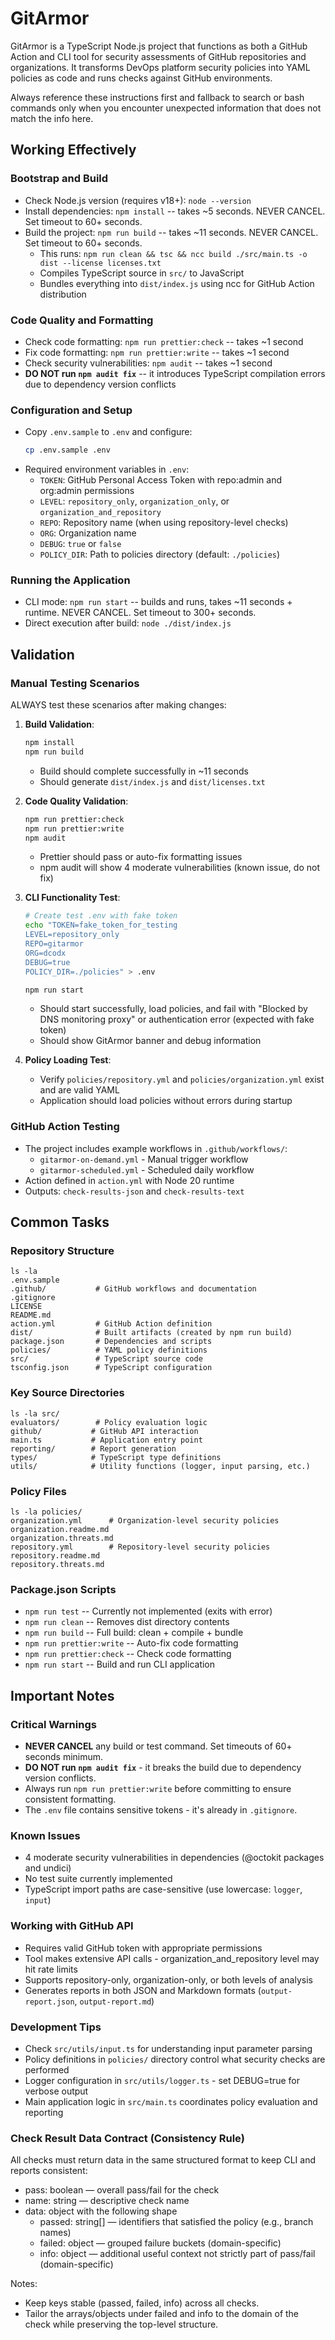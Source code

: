 # GitArmor
GitArmor is a TypeScript Node.js project that functions as both a GitHub Action and CLI tool for security assessments of GitHub repositories and organizations. It transforms DevOps platform security policies into YAML policies as code and runs checks against GitHub environments.

Always reference these instructions first and fallback to search or bash commands only when you encounter unexpected information that does not match the info here.

## Working Effectively

### Bootstrap and Build
- Check Node.js version (requires v18+): `node --version`
- Install dependencies: `npm install` -- takes ~5 seconds. NEVER CANCEL. Set timeout to 60+ seconds.
- Build the project: `npm run build` -- takes ~11 seconds. NEVER CANCEL. Set timeout to 60+ seconds.
  - This runs: `npm run clean && tsc && ncc build ./src/main.ts -o dist --license licenses.txt`
  - Compiles TypeScript source in `src/` to JavaScript
  - Bundles everything into `dist/index.js` using ncc for GitHub Action distribution

### Code Quality and Formatting
- Check code formatting: `npm run prettier:check` -- takes ~1 second
- Fix code formatting: `npm run prettier:write` -- takes ~1 second
- Check security vulnerabilities: `npm audit` -- takes ~1 second
- **DO NOT run `npm audit fix`** -- it introduces TypeScript compilation errors due to dependency version conflicts

### Configuration and Setup
- Copy `.env.sample` to `.env` and configure:
  ```bash
  cp .env.sample .env
  ```
- Required environment variables in `.env`:
  - `TOKEN`: GitHub Personal Access Token with repo:admin and org:admin permissions
  - `LEVEL`: `repository_only`, `organization_only`, or `organization_and_repository`
  - `REPO`: Repository name (when using repository-level checks)
  - `ORG`: Organization name
  - `DEBUG`: `true` or `false`
  - `POLICY_DIR`: Path to policies directory (default: `./policies`)

### Running the Application
- CLI mode: `npm run start` -- builds and runs, takes ~11 seconds + runtime. NEVER CANCEL. Set timeout to 300+ seconds.
- Direct execution after build: `node ./dist/index.js`

## Validation

### Manual Testing Scenarios
ALWAYS test these scenarios after making changes:

1. **Build Validation**:
   ```bash
   npm install
   npm run build
   ```
   - Build should complete successfully in ~11 seconds
   - Should generate `dist/index.js` and `dist/licenses.txt`

2. **Code Quality Validation**:
   ```bash
   npm run prettier:check
   npm run prettier:write
   npm audit
   ```
   - Prettier should pass or auto-fix formatting issues
   - npm audit will show 4 moderate vulnerabilities (known issue, do not fix)

3. **CLI Functionality Test**:
   ```bash
   # Create test .env with fake token
   echo "TOKEN=fake_token_for_testing
   LEVEL=repository_only
   REPO=gitarmor
   ORG=dcodx
   DEBUG=true
   POLICY_DIR=./policies" > .env
   
   npm run start
   ```
   - Should start successfully, load policies, and fail with "Blocked by DNS monitoring proxy" or authentication error (expected with fake token)
   - Should show GitArmor banner and debug information

4. **Policy Loading Test**:
   - Verify `policies/repository.yml` and `policies/organization.yml` exist and are valid YAML
   - Application should load policies without errors during startup

### GitHub Action Testing
- The project includes example workflows in `.github/workflows/`:
  - `gitarmor-on-demand.yml` - Manual trigger workflow
  - `gitarmor-scheduled.yml` - Scheduled daily workflow
- Action defined in `action.yml` with Node 20 runtime
- Outputs: `check-results-json` and `check-results-text`

## Common Tasks

### Repository Structure
```
ls -la
.env.sample
.github/           # GitHub workflows and documentation
.gitignore
LICENSE
README.md
action.yml         # GitHub Action definition
dist/              # Built artifacts (created by npm run build)
package.json       # Dependencies and scripts
policies/          # YAML policy definitions
src/               # TypeScript source code
tsconfig.json      # TypeScript configuration
```

### Key Source Directories
```
ls -la src/
evaluators/        # Policy evaluation logic
github/           # GitHub API interaction
main.ts           # Application entry point  
reporting/        # Report generation
types/            # TypeScript type definitions
utils/            # Utility functions (logger, input parsing, etc.)
```

### Policy Files
```
ls -la policies/
organization.yml      # Organization-level security policies
organization.readme.md
organization.threats.md
repository.yml        # Repository-level security policies  
repository.readme.md
repository.threats.md
```

### Package.json Scripts
- `npm run test` -- Currently not implemented (exits with error)
- `npm run clean` -- Removes dist directory contents
- `npm run build` -- Full build: clean + compile + bundle
- `npm run prettier:write` -- Auto-fix code formatting
- `npm run prettier:check` -- Check code formatting
- `npm run start` -- Build and run CLI application

## Important Notes

### Critical Warnings
- **NEVER CANCEL** any build or test command. Set timeouts of 60+ seconds minimum.
- **DO NOT run `npm audit fix`** - it breaks the build due to dependency version conflicts.
- Always run `npm run prettier:write` before committing to ensure consistent formatting.
- The `.env` file contains sensitive tokens - it's already in `.gitignore`.

### Known Issues
- 4 moderate security vulnerabilities in dependencies (@octokit packages and undici)
- No test suite currently implemented
- TypeScript import paths are case-sensitive (use lowercase: `logger`, `input`)

### Working with GitHub API
- Requires valid GitHub token with appropriate permissions
- Tool makes extensive API calls - organization_and_repository level may hit rate limits
- Supports repository-only, organization-only, or both levels of analysis
- Generates reports in both JSON and Markdown formats (`output-report.json`, `output-report.md`)

### Development Tips
- Check `src/utils/input.ts` for understanding input parameter parsing
- Policy definitions in `policies/` directory control what security checks are performed
- Logger configuration in `src/utils/logger.ts` - set DEBUG=true for verbose output
- Main application logic in `src/main.ts` coordinates policy evaluation and reporting

### Check Result Data Contract (Consistency Rule)
All checks must return data in the same structured format to keep CLI and reports consistent:

- pass: boolean — overall pass/fail for the check
- name: string — descriptive check name
- data: object with the following shape
  - passed: string[] — identifiers that satisfied the policy (e.g., branch names)
  - failed: object — grouped failure buckets (domain-specific)
  - info: object — additional useful context not strictly part of pass/fail (domain-specific)

Notes:
- Keep keys stable (passed, failed, info) across all checks.
- Tailor the arrays/objects under failed and info to the domain of the check while preserving the top-level structure.